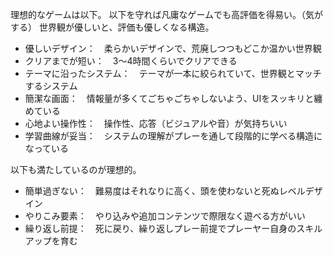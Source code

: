 理想的なゲームは以下。
以下を守れば凡庸なゲームでも高評価を得易い。（気がする）
世界観が優しいと、評価も優しくなる構造。

- 優しいデザイン：　柔らかいデザインで、荒廃しつつもどこか温かい世界観
- クリアまでが短い：　3～4時間くらいでクリアできる
- テーマに沿ったシステム：　テーマが一本に絞られていて、世界観とマッチするシステム
- 簡潔な画面：　情報量が多くてごちゃごちゃしないよう、UIをスッキリと纏めている
- 心地よい操作性：　操作性、応答（ビジュアルや音）が気持ちいい
- 学習曲線が妥当：　システムの理解がプレーを通して段階的に学べる構造になっている

以下も満たしているのが理想的。

- 簡単過ぎない：　難易度はそれなりに高く、頭を使わないと死ぬレベルデザイン
- やりこみ要素：　やり込みや追加コンテンツで際限なく遊べる方がいい
- 繰り返し前提：　死に戻り、繰り返しプレー前提でプレーヤー自身のスキルアップを育む

